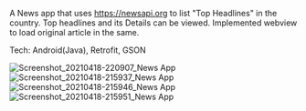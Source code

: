 A News app that uses https://newsapi.org to list "Top Headlines" in the country.
Top headlines and its Details can be viewed.
Implemented webview to load original article in the same.

Tech:
Android(Java),
Retrofit,
GSON

![Screenshot_20210418-220907_News App](https://user-images.githubusercontent.com/37664479/115155151-389ba980-a09c-11eb-8975-8adb57d16f51.jpg)
![Screenshot_20210418-215937_News App](https://user-images.githubusercontent.com/37664479/115155159-40f3e480-a09c-11eb-92d3-c83904e0d54b.jpg)
![Screenshot_20210418-215946_News App](https://user-images.githubusercontent.com/37664479/115155163-43563e80-a09c-11eb-9cc5-29875f52414d.jpg)
![Screenshot_20210418-215951_News App](https://user-images.githubusercontent.com/37664479/115155168-46512f00-a09c-11eb-9261-ee3c93aa25b3.jpg)
